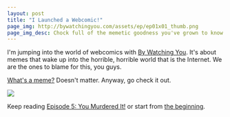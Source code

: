 ```yaml
---
layout: post
title: "I Launched a Webcomic!"
page_img: http://bywatchingyou.com/assets/ep/ep01x01_thumb.png
page_img_desc: Chock full of the memetic goodness you've grown to know and love.
---
```


I'm jumping into the world of webcomics with <a href="http://bywatchingyou.com">By Watching You</a>. It's about memes that wake up into the horrible, horrible world that is the Internet. We are the ones to blame for this, you guys.

<a href="http://support.cheezburger.com/support/articles/52742-what-is-a-meme-">What's a meme?</a> Doesn't matter. Anyway, go check it out.

<img src="http://imgur.com/milpgrT.png" style="text-align: center" />

Keep reading <a href="http://bywatchingyou.com/2014/10/03/ep5-honey-badger-dont-care.html">Episode 5: You Murdered It!</a> or start from <a href="http://bywatchingyou.com/2014/09/12/ep1-batman-slap.html">the beginning</a>.

